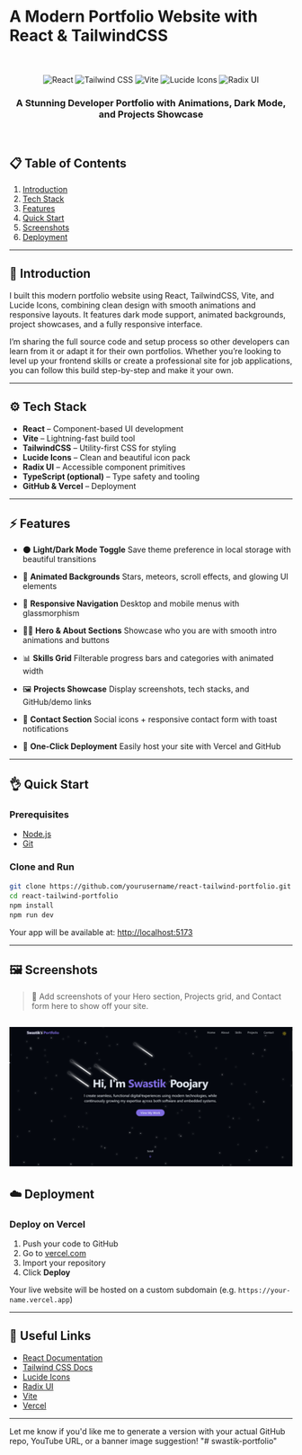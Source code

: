 # A Modern Portfolio Website with React & TailwindCSS

<div align="center">
  <br />
  <br />
  <div>
    <img src="https://img.shields.io/badge/-React-61DAFB?style=for-the-badge&logo=react&logoColor=black" alt="React" />
    <img src="https://img.shields.io/badge/-TailwindCSS-06B6D4?style=for-the-badge&logo=tailwindcss" alt="Tailwind CSS" />
    <img src="https://img.shields.io/badge/-Vite-646CFF?style=for-the-badge&logo=vite&logoColor=white" alt="Vite" />
    <img src="https://img.shields.io/badge/-Lucide Icons-FD4D4D?style=for-the-badge&logo=lucide" alt="Lucide Icons" />
    <img src="https://img.shields.io/badge/-Radix UI-9D4EDD?style=for-the-badge&logo=data:image/svg+xml;base64..." alt="Radix UI" />
  </div>
  <h3 align="center">A Stunning Developer Portfolio with Animations, Dark Mode, and Projects Showcase</h3>  
  

  
  <br />
  
</div>

## 📋 Table of Contents

1. [Introduction](#-introduction)
2. [Tech Stack](#-tech-stack)
3. [Features](#-features)
4. [Quick Start](#-quick-start)
5. [Screenshots](#-screenshots)
6. [Deployment](#-deployment)

---

## 🚀 Introduction

I built this modern portfolio website using React, TailwindCSS, Vite, and Lucide Icons, combining clean design with smooth animations and responsive layouts. It features dark mode support, animated backgrounds, project showcases, and a fully responsive interface.

I’m sharing the full source code and setup process so other developers can learn from it or adapt it for their own portfolios. Whether you’re looking to level up your frontend skills or create a professional site for job applications, you can follow this build step-by-step and make it your own.

---

## ⚙️ Tech Stack

- **React** – Component-based UI development
- **Vite** – Lightning-fast build tool
- **TailwindCSS** – Utility-first CSS for styling
- **Lucide Icons** – Clean and beautiful icon pack
- **Radix UI** – Accessible component primitives
- **TypeScript (optional)** – Type safety and tooling
- **GitHub & Vercel** – Deployment

---

## ⚡️ Features

- 🌑 **Light/Dark Mode Toggle**
  Save theme preference in local storage with beautiful transitions

- 💫 **Animated Backgrounds**
  Stars, meteors, scroll effects, and glowing UI elements

- 📱 **Responsive Navigation**
  Desktop and mobile menus with glassmorphism

- 👨‍💻 **Hero & About Sections**
  Showcase who you are with smooth intro animations and buttons

- 📊 **Skills Grid**
  Filterable progress bars and categories with animated width

- 🖼️ **Projects Showcase**
  Display screenshots, tech stacks, and GitHub/demo links

- 📩 **Contact Section**
  Social icons + responsive contact form with toast notifications

- 🚀 **One-Click Deployment**
  Easily host your site with Vercel and GitHub

---

## 👌 Quick Start

### Prerequisites

- [Node.js](https://nodejs.org/)
- [Git](https://git-scm.com/)

### Clone and Run

```bash
git clone https://github.com/yourusername/react-tailwind-portfolio.git
cd react-tailwind-portfolio
npm install
npm run dev
```

Your app will be available at: [http://localhost:5173](http://localhost:5173)

---

## 🖼️ Screenshots

> 📸 Add screenshots of your Hero section, Projects grid, and Contact form here to show off your site.

## <div><img src="public/projects/pic.png" alt="Screenshot" /></div>

## ☁️ Deployment

### Deploy on Vercel

1. Push your code to GitHub
2. Go to [vercel.com](https://vercel.com)
3. Import your repository
4. Click **Deploy**

Your live website will be hosted on a custom subdomain (e.g. `https://your-name.vercel.app`)


---

## 🔗 Useful Links

- [React Documentation](https://reactjs.org/)
- [Tailwind CSS Docs](https://tailwindcss.com/)
- [Lucide Icons](https://lucide.dev/)
- [Radix UI](https://www.radix-ui.com/)
- [Vite](https://vitejs.dev/)
- [Vercel](https://vercel.com/)

---

Let me know if you'd like me to generate a version with your actual GitHub repo, YouTube URL, or a banner image suggestion!
"# swastik-portfolio"
